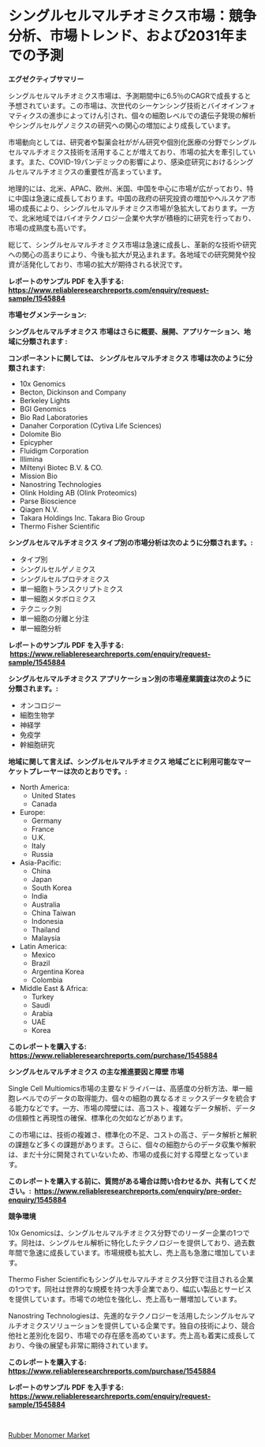 <p><h1>シングルセルマルチオミクス市場：競争分析、市場トレンド、および2031年までの予測</h1></p><p><strong>エグゼクティブサマリー</strong></p>
<p><p>シングルセルマルチオミクス市場は、予測期間中に6.5％のCAGRで成長すると予想されています。この市場は、次世代のシーケンシング技術とバイオインフォマティクスの進歩によってけん引され、個々の細胞レベルでの遺伝子発現の解析やシングルセルゲノミクスの研究への関心の増加により成長しています。</p><p>市場動向としては、研究者や製薬会社ががん研究や個別化医療の分野でシングルセルマルチオミクス技術を活用することが増えており、市場の拡大を牽引しています。また、COVID-19パンデミックの影響により、感染症研究におけるシングルセルマルチオミクスの重要性が高まっています。</p><p>地理的には、北米、APAC、欧州、米国、中国を中心に市場が広がっており、特に中国は急速に成長しております。中国の政府の研究投資の増加やヘルスケア市場の成長により、シングルセルマルチオミクス市場が急拡大しております。一方で、北米地域ではバイオテクノロジー企業や大学が積極的に研究を行っており、市場の成熟度も高いです。</p><p>総じて、シングルセルマルチオミクス市場は急速に成長し、革新的な技術や研究への関心の高まりにより、今後も拡大が見込まれます。各地域での研究開発や投資が活発化しており、市場の拡大が期待される状況です。</p></p>
<p><strong>レポートのサンプル PDF を入手する: <a href="https://www.reliableresearchreports.com/enquiry/request-sample/1545884">https://www.reliableresearchreports.com/enquiry/request-sample/1545884</a></strong></p>
<p><strong>市場セグメンテーション:</strong></p>
<p><strong> シングルセルマルチオミクス 市場はさらに概要、展開、アプリケーション、地域に分類されます :</strong></p>
<p><strong>コンポーネントに関しては、 シングルセルマルチオミクス 市場は次のように分類されます: &nbsp;</strong></p>
<p><ul><li>10x Genomics</li><li>Becton, Dickinson and Company</li><li>Berkeley Lights</li><li>BGI Genomics</li><li>Bio Rad Laboratories</li><li>Danaher Corporation (Cytiva Life Sciences)</li><li>Dolomite Bio</li><li>Epicypher</li><li>Fluidigm Corporation</li><li>Illimina</li><li>Miltenyi Biotec B.V. & CO.</li><li>Mission Bio</li><li>Nanostring Technologies</li><li>Olink Holding AB (Olink Proteomics)</li><li>Parse Bioscience</li><li>Qiagen N.V.</li><li>Takara Holdings Inc. Takara Bio Group</li><li>Thermo Fisher Scientific</li></ul></p>
<p><strong> シングルセルマルチオミクス タイプ別の市場分析は次のように分類されます。:</strong></p>
<p><ul><li>タイプ別</li><li>シングルセルゲノミクス</li><li>シングルセルプロテオミクス</li><li>単一細胞トランスクリプトミクス</li><li>単一細胞メタボロミクス</li><li>テクニック別</li><li>単一細胞の分離と分注</li><li>単一細胞分析</li></ul></p>
<p><strong>レポートのサンプル PDF を入手する: &nbsp;<a href="https://www.reliableresearchreports.com/enquiry/request-sample/1545884">https://www.reliableresearchreports.com/enquiry/request-sample/1545884</a></strong></p>
<p><strong> シングルセルマルチオミクス アプリケーション別の市場産業調査は次のように分類されます。:</strong></p>
<p><ul><li>オンコロジー</li><li>細胞生物学</li><li>神経学</li><li>免疫学</li><li>幹細胞研究</li></ul></p>
<p><strong>地域に関して言えば、シングルセルマルチオミクス 地域ごとに利用可能なマーケットプレーヤーは次のとおりです。:</strong></p>
<p><ul>
    <li>
        North America:
        <ul>
            <li>United States</li>
            <li>Canada</li>
        </ul>
    </li>
    <li>
        Europe:
        <ul>
            <li>Germany</li>
            <li>France</li>
            <li>U.K.</li>
            <li>Italy</li>
            <li>Russia</li>
        </ul>
    </li>
    <li>
        Asia-Pacific:
        <ul>
            <li>China</li>
            <li>Japan</li>
            <li>South Korea</li>
            <li>India</li>
            <li>Australia</li>
            <li>China Taiwan</li>
            <li>Indonesia</li>
            <li>Thailand</li>
            <li>Malaysia</li>
        </ul>
    </li>
    <li>
        Latin America:
        <ul>
            <li>Mexico</li>
            <li>Brazil</li>
            <li>Argentina Korea</li>
            <li>Colombia</li>
        </ul>
    </li>
    <li>
        Middle East & Africa:
        <ul>
            <li>Turkey</li>
            <li>Saudi</li>
            <li>Arabia</li>
            <li>UAE</li>
            <li>Korea</li>
        </ul>
    </li>
    </ul></p>
<p><strong>このレポートを購入する: &nbsp;<a href="https://www.reliableresearchreports.com/purchase/1545884">https://www.reliableresearchreports.com/purchase/1545884</a></strong></p>
<p><strong>シングルセルマルチオミクス の主な推進要因と障壁 市場</strong></p>
<p><p>Single Cell Multiomics市場の主要なドライバーは、高感度の分析方法、単一細胞レベルでのデータの取得能力、個々の細胞の異なるオミックスデータを統合する能力などです。一方、市場の障壁には、高コスト、複雑なデータ解析、データの信頼性と再現性の確保、標準化の欠如などがあります。</p><p>この市場には、技術の複雑さ、標準化の不足、コストの高さ、データ解析と解釈の課題など多くの課題があります。さらに、個々の細胞からのデータ収集や解釈は、まだ十分に開発されていないため、市場の成長に対する障壁となっています。</p></p>
<p><strong>このレポートを購入する前に、質問がある場合は問い合わせるか、共有してください。:&nbsp; <a href="https://www.reliableresearchreports.com/enquiry/pre-order-enquiry/1545884">https://www.reliableresearchreports.com/enquiry/pre-order-enquiry/1545884</a></strong></p>
<p><strong>競争環境</strong></p>
<p><p>10x Genomicsは、シングルセルマルチオミクス分野でのリーダー企業の1つです。同社は、シングルセル解析に特化したテクノロジーを提供しており、過去数年間で急速に成長しています。市場規模も拡大し、売上高も急激に増加しています。</p><p>Thermo Fisher Scientificもシングルセルマルチオミクス分野で注目される企業の1つです。同社は世界的な規模を持つ大手企業であり、幅広い製品とサービスを提供しています。市場での地位を強化し、売上高も一層増加しています。</p><p>Nanostring Technologiesは、先進的なテクノロジーを活用したシングルセルマルチオミクスソリューションを提供している企業です。独自の技術により、競合他社と差別化を図り、市場での存在感を高めています。売上高も着実に成長しており、今後の展望も非常に期待されています。</p></p>
<p><strong>このレポートを購入する: &nbsp; <a href="https://www.reliableresearchreports.com/purchase/1545884">https://www.reliableresearchreports.com/purchase/1545884</a></strong></p>
<p><strong>レポートのサンプル PDF を入手する: &nbsp;<a href="https://www.reliableresearchreports.com/enquiry/request-sample/1545884">https://www.reliableresearchreports.com/enquiry/request-sample/1545884</a></strong><strong></strong></p>
<p>&nbsp;</p>
<p><p><a href="https://glittery-fuchsia-86a.notion.site/Rubber-Monomer-Market-Insights-Market-Players-and-Forecast-Till-2031-bbd6102e35d04e309865aebfcfffecf2">Rubber Monomer Market</a></p></p>